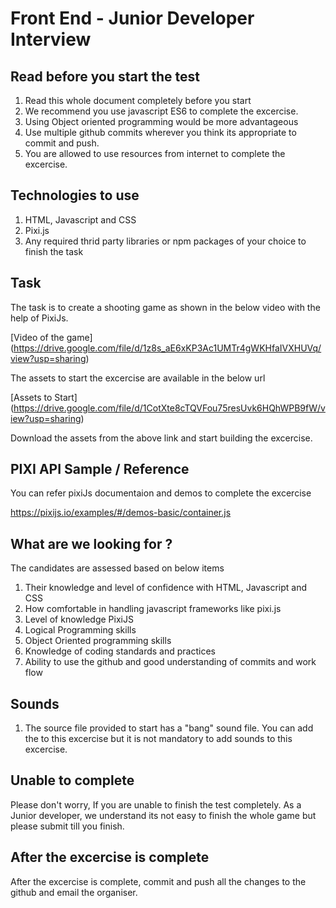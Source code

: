 # Front End - Junior Developer Interview

## Read before you start the test

1. Read this whole document completely before you start
2. We recommend you use javascript ES6 to complete the excercise.
3. Using Object oriented programming would be more advantageous
4. Use multiple github commits wherever you think its appropriate to commit and push.  
5. You are allowed to use resources from internet to complete the excercise.


## Technologies to use

1. HTML, Javascript and CSS
2. Pixi.js
3. Any required thrid party libraries or npm packages of your choice to finish the task


## Task

The task is to create a shooting game as shown in the below video with the help of PixiJs.

[Video of the game] (https://drive.google.com/file/d/1z8s_aE6xKP3Ac1UMTr4gWKHfaIVXHUVq/view?usp=sharing)

The assets to start the excercise are available in the below url

[Assets to Start] (https://drive.google.com/file/d/1CotXte8cTQVFou75resUvk6HQhWPB9fW/view?usp=sharing)

Download the assets from the above link and start building the excercise.

## PIXI API Sample / Reference

You can refer pixiJs documentaion and demos to complete the excercise

https://pixijs.io/examples/#/demos-basic/container.js



## What are we looking for ?

The candidates are assessed based on below items

1. Their knowledge and level of confidence with HTML, Javascript and CSS
2. How comfortable in handling javascript frameworks like pixi.js
3. Level of knowledge  PixiJS
4. Logical Programming skills
5. Object Oriented programming skills
6. Knowledge of coding standards and practices
7. Ability to use the github and good understanding of commits and work flow 


## Sounds 

1. The source file provided to start has a "bang" sound file. You can add the to this excercise but it is not mandatory to add sounds to this excercise. 



## Unable to complete

Please don't worry, If you are unable to finish the test completely. As a Junior developer, we understand its not easy to finish the whole game but please submit till you finish.


## After the excercise is complete

After the excercise is complete, commit and push all the changes to the github and email the organiser.




